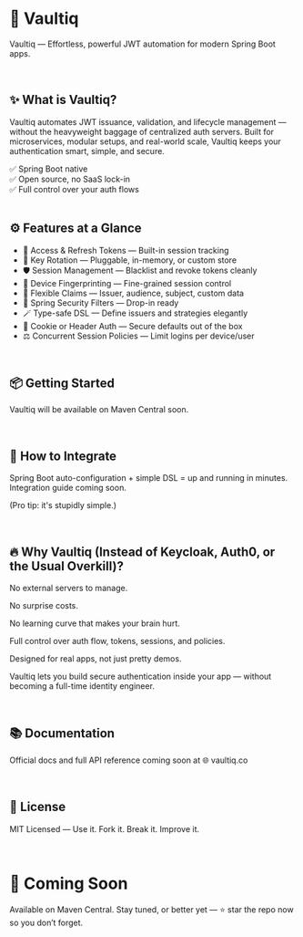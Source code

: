 # 🚀 Vaultiq
Vaultiq — Effortless, powerful JWT automation for modern Spring Boot apps.

<br>

## ✨ What is Vaultiq? 
Vaultiq automates JWT issuance, validation, and lifecycle management — without the heavyweight baggage of centralized auth servers.
Built for microservices, modular setups, and real-world scale, Vaultiq keeps your authentication smart, simple, and secure.

✅ Spring Boot native <br>
✅ Open source, no SaaS lock-in <br>
✅ Full control over your auth flows <br>
<br>

## ⚙️ Features at a Glance
- 🔐 Access & Refresh Tokens — Built-in session tracking
- 🔄 Key Rotation — Pluggable, in-memory, or custom store
- 🛡️ Session Management — Blacklist and revoke tokens cleanly
- 🧠 Device Fingerprinting — Fine-grained session control
- 🌱 Flexible Claims — Issuer, audience, subject, custom data
- 🧩 Spring Security Filters — Drop-in ready
- 🪄 Type-safe DSL — Define issuers and strategies elegantly
- 🍪 Cookie or Header Auth — Secure defaults out of the box
- ⚖️ Concurrent Session Policies — Limit logins per device/user
<br>

## 📦 Getting Started
Vaultiq will be available on Maven Central soon.

<br>

## 🚀 How to Integrate
Spring Boot auto-configuration + simple DSL = up and running in minutes.
Integration guide coming soon.

(Pro tip: it's stupidly simple.)

<br>

## 🔥 Why Vaultiq (Instead of Keycloak, Auth0, or the Usual Overkill)?
No external servers to manage.

No surprise costs.

No learning curve that makes your brain hurt.

Full control over auth flow, tokens, sessions, and policies.

Designed for real apps, not just pretty demos.

Vaultiq lets you build secure authentication inside your app — without becoming a full-time identity engineer.

<br>

## 📚 Documentation
Official docs and full API reference coming soon at
🌐 vaultiq.co

<br>

## 📝 License
MIT Licensed — Use it. Fork it. Break it. Improve it.

<br>

# 👊 Coming Soon
Available on Maven Central. Stay tuned, or better yet — ⭐ star the repo now so you don’t forget.
